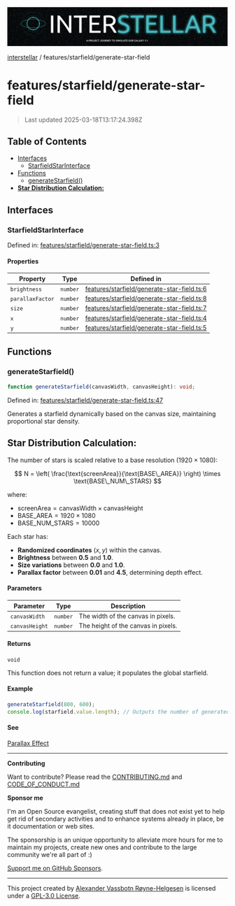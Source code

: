<div>
  <img alt="SPECCER logo" src="https://raw.githubusercontent.com/phun-ky/interstellar/main/public/interstellar-header.png" style="max-height:120px;" />
</div>

[interstellar](../../README.md) / features/starfield/generate-star-field

# features/starfield/generate-star-field

> Last updated 2025-03-18T13:17:24.398Z

## Table of Contents

- [Interfaces](#interfaces)
  - [StarfieldStarInterface](#starfieldstarinterface)
- [Functions](#functions)
  - [generateStarfield()](#generatestarfield)
- [**Star Distribution Calculation:**](#star-distribution-calculation)

## Interfaces

### StarfieldStarInterface

Defined in:
[features/starfield/generate-star-field.ts:3](https://github.com/phun-ky/interstellar/blob/main/src/features/starfield/generate-star-field.ts#L3)

#### Properties

| Property                                   | Type     | Defined in                                                                                                                                        |
| ------------------------------------------ | -------- | ------------------------------------------------------------------------------------------------------------------------------------------------- |
| <a id="brightness" /> `brightness`         | `number` | [features/starfield/generate-star-field.ts:6](https://github.com/phun-ky/interstellar/blob/main/src/features/starfield/generate-star-field.ts#L6) |
| <a id="parallaxfactor" /> `parallaxFactor` | `number` | [features/starfield/generate-star-field.ts:8](https://github.com/phun-ky/interstellar/blob/main/src/features/starfield/generate-star-field.ts#L8) |
| <a id="size" /> `size`                     | `number` | [features/starfield/generate-star-field.ts:7](https://github.com/phun-ky/interstellar/blob/main/src/features/starfield/generate-star-field.ts#L7) |
| <a id="x" /> `x`                           | `number` | [features/starfield/generate-star-field.ts:4](https://github.com/phun-ky/interstellar/blob/main/src/features/starfield/generate-star-field.ts#L4) |
| <a id="y" /> `y`                           | `number` | [features/starfield/generate-star-field.ts:5](https://github.com/phun-ky/interstellar/blob/main/src/features/starfield/generate-star-field.ts#L5) |

## Functions

### generateStarfield()

```ts
function generateStarfield(canvasWidth, canvasHeight): void;
```

Defined in:
[features/starfield/generate-star-field.ts:47](https://github.com/phun-ky/interstellar/blob/main/src/features/starfield/generate-star-field.ts#L47)

Generates a starfield dynamically based on the canvas size, maintaining
proportional star density.

## **Star Distribution Calculation:**

The number of stars is scaled relative to a base resolution
($1920 \times 1080$):

$$
N = \left( \frac{\text{screenArea}}{\text{BASE\_AREA}} \right) \times \text{BASE\_NUM\_STARS}
$$

where:

- $\text{screenArea} = \text{canvasWidth} \times \text{canvasHeight}$
- $\text{BASE\_AREA} = 1920 \times 1080$
- $\text{BASE\_NUM\_STARS} = 10000$

Each star has:

- **Randomized coordinates** $(x, y)$ within the canvas.
- **Brightness** between **0.5** and **1.0**.
- **Size variations** between **0.0** and **1.0**.
- **Parallax factor** between **0.01** and **4.5**, determining depth effect.

#### Parameters

| Parameter      | Type     | Description                         |
| -------------- | -------- | ----------------------------------- |
| `canvasWidth`  | `number` | The width of the canvas in pixels.  |
| `canvasHeight` | `number` | The height of the canvas in pixels. |

#### Returns

`void`

This function does not return a value; it populates the global starfield.

#### Example

```ts
generateStarfield(800, 600);
console.log(starfield.value.length); // Outputs the number of generated stars
```

#### See

[Parallax Effect](https://en.wikipedia.org/wiki/Parallax)

---

**Contributing**

Want to contribute? Please read the
[CONTRIBUTING.md](https://github.com/phun-ky/interstellar/blob/main/CONTRIBUTING.md)
and
[CODE_OF_CONDUCT.md](https://github.com/phun-ky/interstellar/blob/main/CODE_OF_CONDUCT.md)

**Sponsor me**

I'm an Open Source evangelist, creating stuff that does not exist yet to help
get rid of secondary activities and to enhance systems already in place, be it
documentation or web sites.

The sponsorship is an unique opportunity to alleviate more hours for me to
maintain my projects, create new ones and contribute to the large community
we're all part of :)

[Support me on GitHub Sponsors](https://github.com/sponsors/phun-ky).

---

This project created by [Alexander Vassbotn Røyne-Helgesen](http://phun-ky.net)
is licensed under a [GPL-3.0
License](https://choosealicense.com/licenses/gpl-3.0/).

